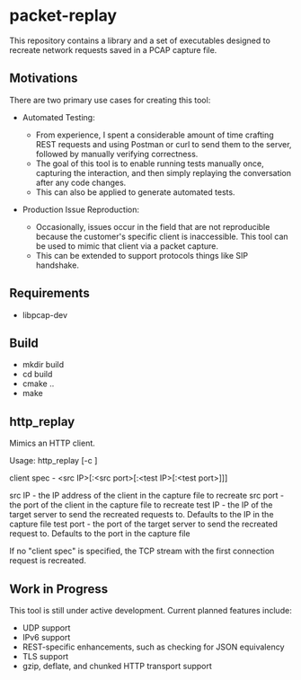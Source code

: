 # packet-replay

This repository contains a library and a set of executables designed to recreate network requests saved in a PCAP capture file.

## Motivations

There are two primary use cases for creating this tool:

- Automated Testing:
  - From experience, I spent a considerable amount of time crafting REST requests and using Postman or curl to send them to the server, followed by manually verifying correctness.
  - The goal of this tool is to enable running tests manually once, capturing the interaction, and then simply replaying the conversation after any code changes.
  - This can also be applied to generate automated tests.
    
- Production Issue Reproduction:
  - Occasionally, issues occur in the field that are not reproducible because the customer's specific client is inaccessible. This tool can be used to mimic that client via a packet capture.
  - This can be extended to support protocols things like SIP handshake.
 
## Requirements

- libpcap-dev

## Build

- mkdir build
- cd build
- cmake ..
- make

## http_replay

Mimics an HTTP client.

Usage: http_replay [-c <client spec>] <cap file>

client spec - \<src IP\>[:\<src port\>[:\<test IP\>[:\<test port\>]]]

src IP - the IP address of the client in the capture file to recreate
src port - the port of the client in the capture file to recreate
test IP - the IP of the target server to send the recreated requests to.  Defaults to the IP in the capture file
test port - the port of the target server to send the recreated request to.  Defaults to the port in the capture file

If no "client spec" is specified, the TCP stream with the first connection request is recreated.

## Work in Progress

This tool is still under active development. Current planned features include:

- UDP support
- IPv6 support
- REST-specific enhancements, such as checking for JSON equivalency
- TLS support
- gzip, deflate, and chunked HTTP transport support

